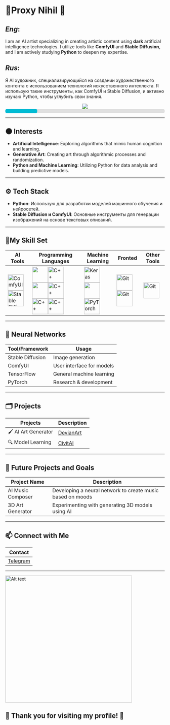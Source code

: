 # 🖤**Proxy Nihil** 🖤

## *Eng*:

I am an AI artist specializing in creating artistic content using **dark** artificial intelligence technologies. I utilize tools like **ComfyUI** and **Stable Diffusion**, and I am actively studying **Python** to deepen my expertise.

## *Rus*:

Я AI художник, специализирующийся на создании художественного контента с использованием технологий искусственного интеллекта. Я использую такие инструменты, как ComfyUI и Stable Diffusion, и активно изучаю Python, чтобы углубить свои знания.

<div align="center"> 
<img src="https://imgur.com/910B91H.png" style="zoom:110%;" />
</div>

<div style="width: 100%; background-color: #e0e0e0; border-radius: 5px;">
    <div style="width: 20%; height: 13px; background-color: #00bcd4; border-radius: 5px;"></div>
</div>

-------------



## 🌑 Interests

- **Artificial Intelligence**: Exploring algorithms that mimic human cognition and learning.
- **Generative Art**: Creating art through algorithmic processes and randomization.
- **Python and Machine Learning**: Utilizing Python for data analysis and building predictive models.

----------------------------



## ⚙️ Tech Stack

- **Python**: Использую для разработки моделей машинного обучения и нейросетей.
- **Stable Diffusion и ComfyUI**: Основные инструменты для генерации изображений на основе текстовых описаний.

----------------------------



 ## 🤠My Skill Set

| **AI Tools**                                                 | **Programming Languages**                                    | **Machine Learning**                                         | **Fronted**                                                  | **Other Tools**                                              |
| ------------------------------------------------------------ | ------------------------------------------------------------ | ------------------------------------------------------------ | ------------------------------------------------------------ | ------------------------------------------------------------ |
| <img src="https://upload.wikimedia.org/wikipedia/commons/6/62/ComfyUI_Logo.png" alt="ComfyUI" title=" alt=&quot;Python&quot; style=&quot;widht:25%;&quot;" style=" width=50" height="50;" /><img src="https://cdn2.steamgriddb.com/icon/0a8e9d1cf3ee0af0e6526059e1ac59d1/32/256x256.png" alt="Stable Diffusion" style=" width=50" height="50;" /> | <img src="https://user-images.githubusercontent.com/72181445/168416803-354444e8-8b27-4b31-ab3b-83a36d08cc51.png" style=" width=50" height="50;" /><img src="https://img.icons8.com/?size=100&id=40669&format=png&color=000000" alt="C++" style=" width=50" height="50;" /><img src="https://miladfathy.gallerycdn.vsassets.io/extensions/miladfathy/js-snippet/0.0.3/1620337479564/Microsoft.VisualStudio.Services.Icons.Default" style=" width=50" height="50;" /><img src="https://img.icons8.com/?size=100&id=45490&format=png&color=000000" alt="C++" style=" width=50" height="50" /><img src="https://img.icons8.com/?size=100&id=UFXRpPFebwa2&format=png&color=000000" alt="C++" style=" width=50" height="50;" /><img src="https://img.icons8.com/?size=100&id=38561&format=png&color=000000" alt="C++" style=" width=50" height="50;" /> | <img src="https://upload.wikimedia.org/wikipedia/commons/thumb/a/ae/Keras_logo.svg/512px-Keras_logo.svg.png" alt="Keras" style=" width=50" height="50;" /><img src="https://upload.wikimedia.org/wikipedia/commons/thumb/1/11/TensorFlowLogo.svg/1200px-TensorFlowLogo.svg.png" style=" width=50" height="50;" /><img src="https://upload.wikimedia.org/wikipedia/commons/c/c6/PyTorch_logo_black.svg" alt="PyTorch" style=" width=50" height="50;" /> | <img src="https://img.icons8.com/?size=100&id=zfHRZ6i1Wg0U&format=png&color=000000r" alt="Git" style=" width=50" height="50;" /><img src="https://img.icons8.com/?size=100&id=20909&format=png&color=000000" alt="Git" style=" width=50" height="50" /> | <img src="https://gitlab.com/e.s.s.e.e.system/test_project_2/-/avatar" alt="Git" style=" width=50" height="50" /> |

----------------------------



## 🧠 Neural Networks

| **Tool/Framework** | **Usage**                 |
| ------------------ | ------------------------- |
| Stable Diffusion   | Image generation          |
| ComfyUI            | User interface for models |
| TensorFlow         | General machine learning  |
| PyTorch            | Research & development    |

----------------------------



  ## 🗂️ Projects

| **Projects**       | **Description**                                             |
| ------------------ | ----------------------------------------------------------- |
| 🖌️ AI Art Generator | [DevianArt](https://www.deviantart.com/velialnihilobscurum) |
| 🔍 Model Learning   | [CivitAI](https://civitai.com/user/nihiloff)                |

----------------------------



## 🚀 Future Projects and Goals

| Project Name      | Description                                                |
| ----------------- | ---------------------------------------------------------- |
| AI Music Composer | Developing a neural network to create music based on moods |
| 3D Art Generator  | Experimenting with generating 3D models using AI           |

----------------------------



## 📫 Connect with Me

| **Contact**                          |
| ------------------------------------ |
| [Telegram](https://t.me/Proxy_Nihil) |

---



<img src="https://media1.tenor.com/m/pGjc9-vHR18AAAAd/ergo-proxy-ergo.gif" alt="Alt text" style=" width=200" height="400" />

  ## 									🖤 Thank you for visiting my profile! 🖤
